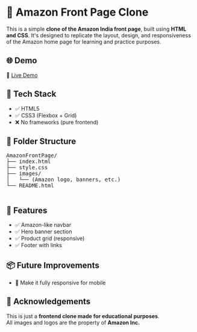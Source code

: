 

  <h1>🛒 Amazon Front Page Clone</h1>

  <p>This is a simple <strong>clone of the Amazon India front page</strong>, built using <strong>HTML and CSS</strong>. It's designed to replicate the layout, design, and responsiveness of the Amazon home page for learning and practice purposes.</p>

  <h2>🌐 Demo</h2>
  <p>🚀 <a href="#">Live Demo</a><br>
  </p>

  <h2>🧰 Tech Stack</h2>
  <ul>
    <li>✅ HTML5</li>
    <li>✅ CSS3 (Flexbox + Grid)</li>
    <li>❌ No frameworks (pure frontend)</li>
  </ul>

  <h2>📁 Folder Structure</h2>
  <pre>
AmazonFrontPage/
├── index.html
├── style.css
├── images/
│   └── (Amazon logo, banners, etc.)
└── README.html
  </pre>

  <h2>🚧 Features</h2>
  <ul>
    <li>✅ Amazon-like navbar</li>
    <li>✅ Hero banner section</li>
    <li>✅ Product grid (responsive)</li>
    <li>✅ Footer with links</li>
  </ul>

  <h2>📦 Future Improvements</h2>
  <ul>
    <li>🔲 Make it fully responsive for mobile</li>
  </ul>

  <h2>🤝 Acknowledgements</h2>
  <p>This is just a <strong>frontend clone made for educational purposes</strong>.<br>
  All images and logos are the property of <strong>Amazon Inc.</strong></p>
